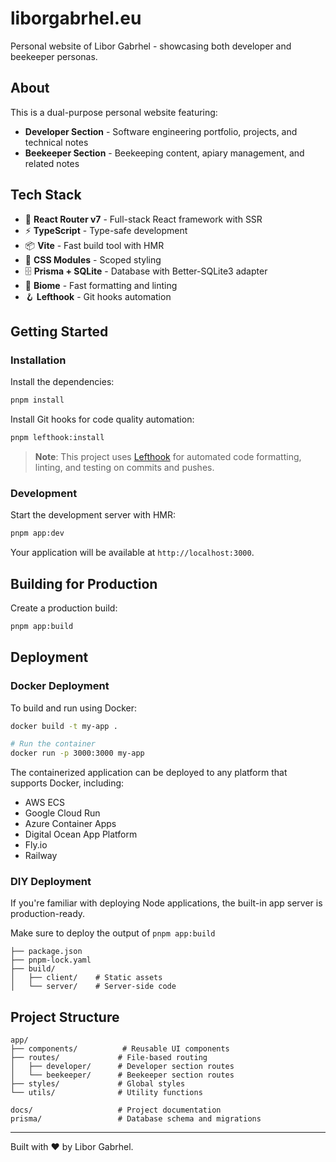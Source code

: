 # liborgabrhel.eu

Personal website of Libor Gabrhel - showcasing both developer and beekeeper personas.

## About

This is a dual-purpose personal website featuring:
- **Developer Section** - Software engineering portfolio, projects, and technical notes
- **Beekeeper Section** - Beekeeping content, apiary management, and related notes

## Tech Stack

- 🚀 **React Router v7** - Full-stack React framework with SSR
- ⚡️ **TypeScript** - Type-safe development
- 📦 **Vite** - Fast build tool with HMR
- 🎨 **CSS Modules** - Scoped styling
- 🗄️ **Prisma + SQLite** - Database with Better-SQLite3 adapter
- 🔧 **Biome** - Fast formatting and linting
- 🪝 **Lefthook** - Git hooks automation

## Getting Started

### Installation

Install the dependencies:

```bash
pnpm install
```

Install Git hooks for code quality automation:

```bash
pnpm lefthook:install
```

> **Note**: This project uses [Lefthook](./docs/lefthook.md) for automated code formatting, linting, and testing on commits and pushes.

### Development

Start the development server with HMR:

```bash
pnpm app:dev
```

Your application will be available at `http://localhost:3000`.

## Building for Production

Create a production build:

```bash
pnpm app:build
```

## Deployment

### Docker Deployment

To build and run using Docker:

```bash
docker build -t my-app .

# Run the container
docker run -p 3000:3000 my-app
```

The containerized application can be deployed to any platform that supports Docker, including:

- AWS ECS
- Google Cloud Run
- Azure Container Apps
- Digital Ocean App Platform
- Fly.io
- Railway

### DIY Deployment

If you're familiar with deploying Node applications, the built-in app server is production-ready.

Make sure to deploy the output of `pnpm app:build`

```
├── package.json
├── pnpm-lock.yaml
├── build/
│   ├── client/    # Static assets
│   └── server/    # Server-side code
```

## Project Structure

```
app/
├── components/          # Reusable UI components
├── routes/             # File-based routing
│   ├── developer/      # Developer section routes
│   └── beekeeper/      # Beekeeper section routes
├── styles/             # Global styles
└── utils/              # Utility functions

docs/                   # Project documentation
prisma/                 # Database schema and migrations
```

---

Built with ❤️ by Libor Gabrhel.
